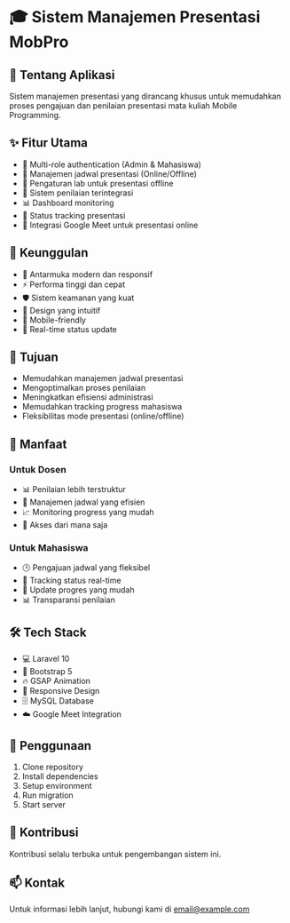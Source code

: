 # 🎓 Sistem Manajemen Presentasi MobPro

## 📱 Tentang Aplikasi
Sistem manajemen presentasi yang dirancang khusus untuk memudahkan proses pengajuan dan penilaian presentasi mata kuliah Mobile Programming.

## ✨ Fitur Utama
- 🔐 Multi-role authentication (Admin & Mahasiswa)
- 📅 Manajemen jadwal presentasi (Online/Offline)
- 🏢 Pengaturan lab untuk presentasi offline
- 🎯 Sistem penilaian terintegrasi
- 📊 Dashboard monitoring
- 🔄 Status tracking presentasi
- 🎥 Integrasi Google Meet untuk presentasi online

## 💪 Keunggulan
- 🚀 Antarmuka modern dan responsif
- ⚡ Performa tinggi dan cepat
- 🛡️ Sistem keamanan yang kuat
- 🎨 Design yang intuitif
- 📱 Mobile-friendly
- 🔄 Real-time status update

## 🎯 Tujuan
- Memudahkan manajemen jadwal presentasi
- Mengoptimalkan proses penilaian
- Meningkatkan efisiensi administrasi
- Memudahkan tracking progress mahasiswa
- Fleksibilitas mode presentasi (online/offline)

## 🌟 Manfaat
### Untuk Dosen
- 📊 Penilaian lebih terstruktur
- 📅 Manajemen jadwal yang efisien
- 📈 Monitoring progress yang mudah
- 📱 Akses dari mana saja

### Untuk Mahasiswa
- 🕒 Pengajuan jadwal yang fleksibel
- 📱 Tracking status real-time
- 🔄 Update progres yang mudah
- 📊 Transparansi penilaian

## 🛠️ Tech Stack
- 💻 Laravel 10
- 🎨 Bootstrap 5
- 🔥 GSAP Animation
- 📱 Responsive Design
- 🗄️ MySQL Database
- ☁️ Google Meet Integration

## 📝 Penggunaan
1. Clone repository
2. Install dependencies
3. Setup environment
4. Run migration
5. Start server

## 🤝 Kontribusi
Kontribusi selalu terbuka untuk pengembangan sistem ini.

## 📫 Kontak
Untuk informasi lebih lanjut, hubungi kami di email@example.com